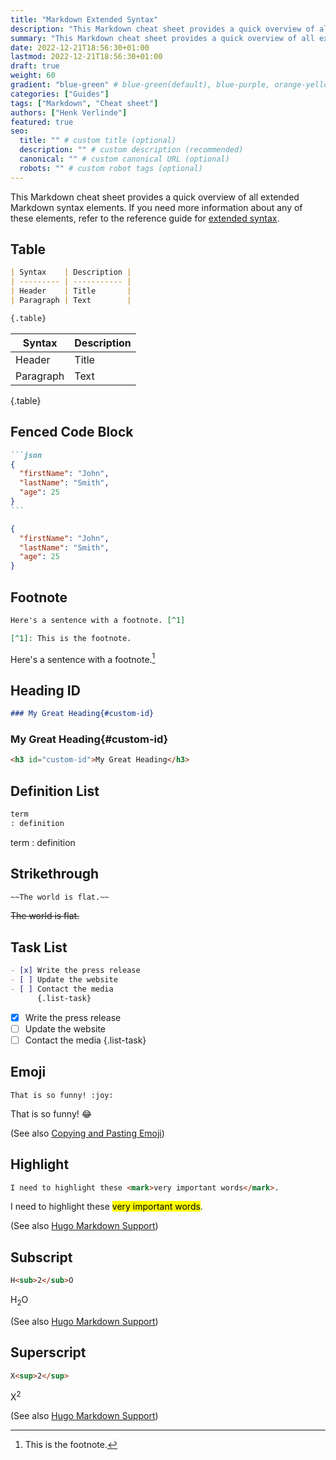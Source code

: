 ```yaml
---
title: "Markdown Extended Syntax"
description: "This Markdown cheat sheet provides a quick overview of all extended Markdown syntax elements."
summary: "This Markdown cheat sheet provides a quick overview of all extended Markdown syntax elements."
date: 2022-12-21T18:56:30+01:00
lastmod: 2022-12-21T18:56:30+01:00
draft: true
weight: 60
gradient: "blue-green" # blue-green(default), blue-purple, orange-yellow, pink-blue, or purple-orange (this setting is only relevant when "images: []")
categories: ["Guides"]
tags: ["Markdown", "Cheat sheet"]
authors: ["Henk Verlinde"]
featured: true
seo:
  title: "" # custom title (optional)
  description: "" # custom description (recommended)
  canonical: "" # custom canonical URL (optional)
  robots: "" # custom robot tags (optional)
---
```


This Markdown cheat sheet provides a quick overview of all extended Markdown syntax elements. If you need more information about any of these elements, refer to the reference guide for [extended syntax](https://www.markdownguide.org/extended-syntax).

## Table

```md
| Syntax    | Description |
| --------- | ----------- |
| Header    | Title       |
| Paragraph | Text        |

{.table}
```

| Syntax    | Description |
| --------- | ----------- |
| Header    | Title       |
| Paragraph | Text        |

{.table}

## Fenced Code Block

````md
```json
{
  "firstName": "John",
  "lastName": "Smith",
  "age": 25
}
```
````

```json
{
  "firstName": "John",
  "lastName": "Smith",
  "age": 25
}
```

## Footnote

```md
Here's a sentence with a footnote. [^1]

[^1]: This is the footnote.
```

Here's a sentence with a footnote.[^1]

[^1]: This is the footnote.

## Heading ID

```md
### My Great Heading{#custom-id}
```

### My Great Heading{#custom-id}

```html
<h3 id="custom-id">My Great Heading</h3>
```

## Definition List

```md
term
: definition
```

term
: definition

## Strikethrough

```md
~~The world is flat.~~
```

~~The world is flat.~~

## Task List

```md
- [x] Write the press release
- [ ] Update the website
- [ ] Contact the media
      {.list-task}
```

- [x] Write the press release
- [ ] Update the website
- [ ] Contact the media
      {.list-task}

## Emoji

<div class="highlight"><pre tabindex="0" class="chroma"><code class="language-md" data-lang="md"><span class="line"><span class="cl">That is so funny! &#58;joy:
</span></span></code></pre></div>

That is so funny! :joy:

(See also [Copying and Pasting Emoji](https://www.markdownguide.org/extended-syntax/#copying-and-pasting-emoji))

## Highlight

```md
I need to highlight these <mark>very important words</mark>.
```

I need to highlight these <mark>very important words</mark>.

(See also [Hugo Markdown Support](https://www.markdownguide.org/tools/hugo/#hugo-markdown-support))

## Subscript

```md
H<sub>2</sub>O
```

H<sub>2</sub>O

(See also [Hugo Markdown Support](https://www.markdownguide.org/tools/hugo/#hugo-markdown-support))

## Superscript

```md
X<sup>2</sup>
```

X<sup>2</sup>

(See also [Hugo Markdown Support](https://www.markdownguide.org/tools/hugo/#hugo-markdown-support))
